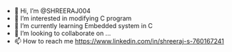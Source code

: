 - 👋 Hi, I’m @SHREERAJ004
- 👀 I’m interested in modifying C program 
- 🌱 I’m currently learning Embedded system in C
- 💞️ I’m looking to collaborate on ...
- 📫 How to reach me  https://www.linkedin.com/in/shreeraj-s-760167241

<!---
SHREERAJ004/SHREERAJ004 is a ✨ special ✨ repository because its `README.md` (this file) appears on your GitHub profile.
You can click the Preview link to take a look at your changes.
--->
